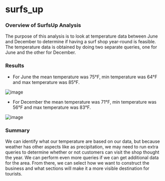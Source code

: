 # surfs_up

### Overview of SurfsUp Analysis
The purpose of this analysis is to look at temperature data between June and December to determine if having a surf shop year-round is feasible. The temperature data is obtained by doing two separate queries, one for June and the other for December.

### Results
* For June the mean temperature was 75°F, min temperature was 64°F and max temperature was 85°F.

![image](https://user-images.githubusercontent.com/93439516/149642021-fa2b5d1f-80be-43d5-af1b-2f9efa0d9b86.png)

* For December the mean temperature was 71°F, min temperature was 56°F and max temperature was 83°F.

![image](https://user-images.githubusercontent.com/93439516/149642011-9827d1b5-de3f-4876-b21b-a9179370ad19.png)

### Summary
We can identify what our temperature are based on our data, but because weather has other aspects like as precipitation, we may need to run extra queries to determine whether or not customers can visit the shop thought the year. We can perform even more queries if we can get additional data for the area. From there, we can select how we want to construct the business and what sections will make it a more visible destination for tourists.

